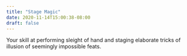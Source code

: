 ```yaml
---
title: "Stage Magic"
date: 2020-11-14T15:00:38-08:00
draft: false
---
```

Your skill at performing sleight of hand and staging elaborate tricks of illusion of seemingly impossible feats.
